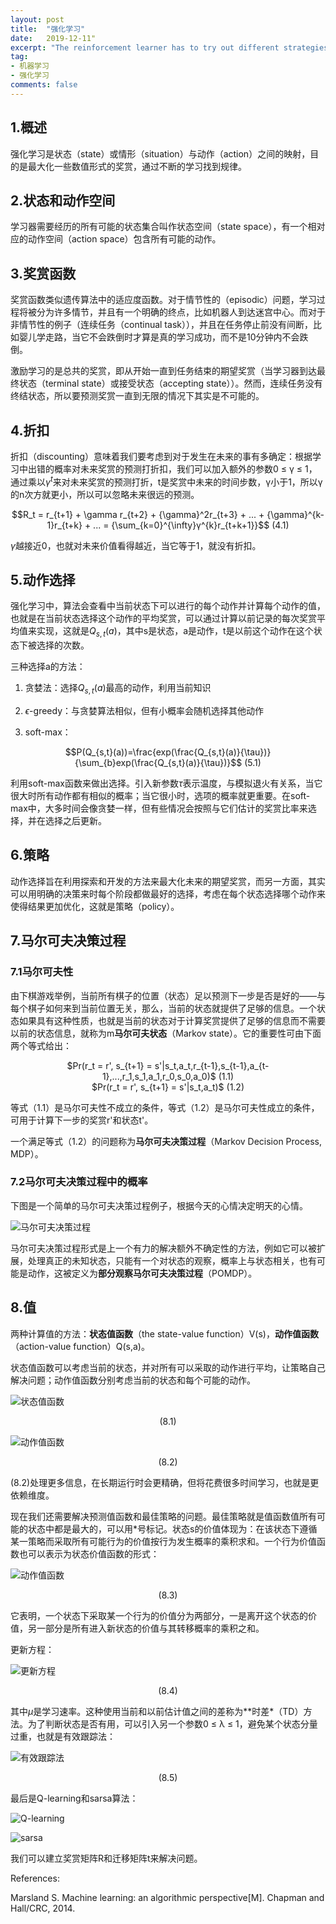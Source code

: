 ```yaml
---
layout: post
title:  "强化学习"
date:   2019-12-11"
excerpt: "The reinforcement learner has to try out different strategies and see which work best. "
tag:
- 机器学习
- 强化学习
comments: false
---
```


## 1.概述

强化学习是状态（state）或情形（situation）与动作（action）之间的映射，目的是最大化一些数值形式的奖赏，通过不断的学习找到规律。

## 2.状态和动作空间

学习器需要经历的所有可能的状态集合叫作状态空间（state space），有一个相对应的动作空间（action space）包含所有可能的动作。

## 3.奖赏函数

奖赏函数类似遗传算法中的适应度函数。对于情节性的（episodic）问题，学习过程将被分为许多情节，并且有一个明确的终点，比如机器人到达迷宫中心。而对于非情节性的例子（连续任务（continual task）），并且在任务停止前没有间断，比如婴儿学走路，当它不会跌倒时才算是真的学习成功，而不是10分钟内不会跌倒。

激励学习的是总共的奖赏，即从开始一直到任务结束的期望奖赏（当学习器到达最终状态（terminal state）或接受状态（accepting state））。然而，连续任务没有终结状态，所以要预测奖赏一直到无限的情况下其实是不可能的。

## 4.折扣

折扣（discounting）意味着我们要考虑到对于发生在未来的事有多确定：根据学习中出错的概率对未来奖赏的预测打折扣，我们可以加入额外的参数0 ≤ γ ≤ 1，通过乘以$γ^t$来对未来奖赏的预测打折，t是奖赏中未来的时间步数，γ小于1，所以γ的n次方就更小，所以可以忽略未来很远的预测。

<center>$$R_t = r_{t+1} + \gamma r_{t+2} + {\gamma}^2r_{t+3} + ... + {\gamma}^{k-1}r_{t+k} + ... = {\sum_{k=0}^{\infty}γ^{k}r_{t+k+1}}$$    (4.1)</center>

$\gamma$越接近0，也就对未来价值看得越近，当它等于1，就没有折扣。

## 5.动作选择

强化学习中，算法会查看中当前状态下可以进行的每个动作并计算每个动作的值，也就是在当前状态选择这个动作的平均奖赏，可以通过计算以前记录的每次奖赏平均值来实现，这就是$Q_{s,t}(a)$，其中s是状态，a是动作，t是以前这个动作在这个状态下被选择的次数。

三种选择a的方法：

1. 贪婪法：选择$Q_{s,t}(a)$最高的动作，利用当前知识

2. $\epsilon$-greedy：与贪婪算法相似，但有小概率会随机选择其他动作

3. soft-max：

<center>$$P(Q_{s,t}(a))=\frac{exp(\frac{Q_{s,t}(a)}{\tau})}{\sum_{b}exp(\frac{Q_{s,t}(a)}{\tau})}$$    (5.1)</center>

利用soft-max函数来做出选择。引入新参数$\tau$表示温度，与模拟退火有关系，当它很大时所有动作都有相似的概率；当它很小时，选项的概率就更重要。在soft-max中，大多时间会像贪婪一样，但有些情况会按照与它们估计的奖赏比率来选择，并在选择之后更新。

## 6.策略

动作选择旨在利用探索和开发的方法来最大化未来的期望奖赏，而另一方面，其实可以用明确的决策来时每个阶段都做最好的选择，考虑在每个状态选择哪个动作来使得结果更加优化，这就是策略（policy）。

## 7.马尔可夫决策过程

### 7.1马尔可夫性

由下棋游戏举例，当前所有棋子的位置（状态）足以预测下一步是否是好的——与每个棋子如何来到当前位置无关，那么，当前的状态就提供了足够的信息。一个状态如果具有这种性质，也就是当前的状态对于计算奖赏提供了足够的信息而不需要以前的状态信息，就称为m**马尔可夫状态**（Markov state）。它的重要性可由下面两个等式给出：

<center>$Pr(r_t = r', s_{t+1} = s'|s_t,a_t,r_{t-1},s_{t-1},a_{t-1},...,r_1,s_1,a_1,r_0,s_0,a_0)$ (1.1)</center>

<center>$Pr(r_t = r', s_{t+1} = s'|s_t,a_t)$ (1.2)</center>

等式（1.1）是马尔可夫性不成立的条件，等式（1.2）是马尔可夫性成立的条件，可用于计算下一步的奖赏r'和状态t'。

一个满足等式（1.2）的问题称为**马尔可夫决策过程**（Markov Decision Process, MDP）。

### 7.2马尔可夫决策过程中的概率

下图是一个简单的马尔可夫决策过程例子，根据今天的心情决定明天的心情。

![马尔可夫决策过程](https://yawwq.github.io/assets/img/强化学习/1.png)

马尔可夫决策过程形式是上一个有力的解决额外不确定性的方法，例如它可以被扩展，处理真正的未知状态，只能有一个对状态的观察，概率上与状态相关，也有可能是动作，这被定义为**部分观察马尔可夫决策过程**（POMDP）。

## 8.值

两种计算值的方法：**状态值函数**（the state-value function）V(s)，**动作值函数**（action-value function）Q(s,a)。

状态值函数可以考虑当前的状态，并对所有可以采取的动作进行平均，让策略自己解决问题；动作值函数分别考虑当前的状态和每个可能的动作。

![状态值函数](https://yawwq.github.io/assets/img/强化学习/2.png)

<center>(8.1)</center>

![动作值函数](https://yawwq.github.io/assets/img/强化学习/3.png)

<center>(8.2)</center>

(8.2)处理更多信息，在长期运行时会更精确，但将花费很多时间学习，也就是更依赖维度。

现在我们还需要解决预测值函数和最佳策略的问题。最佳策略就是值函数值所有可能的状态中都是最大的，可以用*号标记。状态s的价值体现为：在该状态下遵循某一策略而采取所有可能行为的价值按行为发生概率的乘积求和。一个行为价值函数也可以表示为状态价值函数的形式：

![动作值函数](https://yawwq.github.io/assets/img/强化学习/4.png)

<center>(8.3)</center>

它表明，一个状态下采取某一个行为的价值分为两部分，一是离开这个状态的价值，另一部分是所有进入新状态的价值与其转移概率的乘积之和。

更新方程：

![更新方程](https://yawwq.github.io/assets/img/强化学习/5.png)

<center>(8.4)</center>

其中$\mu$是学习速率。这种使用当前和以前估计值之间的差称为**时差*（TD）方法。为了判断状态是否有用，可以引入另一个参数0 ≤ λ ≤ 1，避免某个状态分量过重，也就是有效跟踪法：

![有效跟踪法](https://yawwq.github.io/assets/img/强化学习/6.png)

<center>(8.5)</center>

最后是Q-learning和sarsa算法：

![Q-learning](https://yawwq.github.io/assets/img/强化学习/7.png)

![sarsa](https://yawwq.github.io/assets/img/强化学习/8.png)

我们可以建立奖赏矩阵R和迁移矩阵t来解决问题。

References:

Marsland S. Machine learning: an algorithmic perspective[M]. Chapman and Hall/CRC, 2014.
